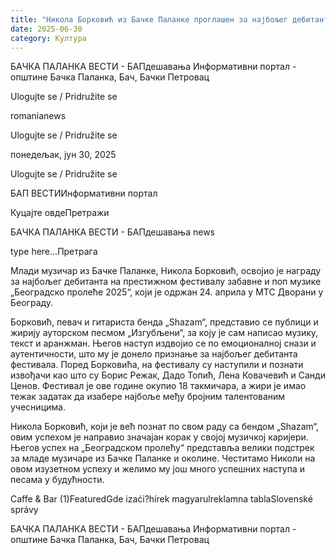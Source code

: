 ```yaml
---
title: "Никола Борковић из Бачке Паланке проглашен за најбољег дебитанта на фестивалу „Београдско пролеће 2025“"
date: 2025-06-30
category: Култура
---
```


БАЧКА ПАЛАНКА ВЕСТИ - БАПдешавања Информативни портал - општине Бачка Паланка, Бач, Бачки Петровац

Ulogujte se / Pridružite se

romanianews

Ulogujte se / Pridružite se

понедељак, јун 30, 2025

Ulogujte se / Pridružite se

БАП ВЕСТИИнформативни портал

Куцајте овдеПретражи

БАЧКА ПАЛАНКА ВЕСТИ - БАПдешавања news

type here...Претрага

Млади музичар из Бачке Паланке, Никола Борковић, освојио је награду за најбољег дебитанта на престижном фестивалу забавне и поп музике „Београдско пролеће 2025“, који је одржан 24. априла у МТС Дворани у Београду.​

Борковић, певач и гитариста бенда „Shazam“, представио се публици и жирију ауторском песмом „Изгубљени“, за коју је сам написао музику, текст и аранжман. Његов наступ издвојио се по емоционалној снази и аутентичности, што му је донело признање за најбољег дебитанта фестивала.​
Поред Борковића, на фестивалу су наступили и познати извођачи као што су Борис Режак, Дадо Топић, Лена Ковачевић и Санди Ценов. Фестивал је ове године окупио 18 такмичара, а жири је имао тежак задатак да изабере најбоље међу бројним талентованим учесницима.​


Никола Борковић, који је већ познат по свом раду са бендом „Shazam“, овим успехом је направио значајан корак у својој музичкој каријери. Његов успех на „Београдском пролећу“ представља велики подстрек за младе музичаре из Бачке Паланке и околине.​
Честитамо Николи на овом изузетном успеху и желимо му још много успешних наступа и песама у будућности.

Caffe & Bar (1)FeaturedGde izaći?hírek magyarulreklamna tablaSlovenské správy

БАЧКА ПАЛАНКА ВЕСТИ - БАПдешавања Информативни портал - општине Бачка Паланка, Бач, Бачки Петровац
